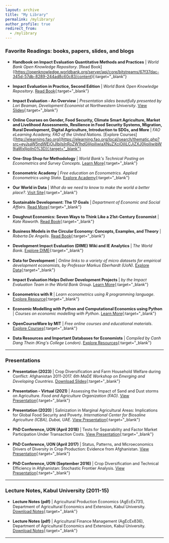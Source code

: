 ```yaml
---
layout: archive
title: "My Library"
permalink: /mylibrary/
author_profile: true
redirect_from:
  - /mylibrary
---
```


### <span style="margin-top: -10px;">Favorite Readings: books, papers, slides, and blogs</span>

- <span style="font-size: 0.9em; line-height: 1.2;">**Handbook on Impact Evaluation Quantitative Methods and Practices** | *World Bank Open Knowledge Repository*. [Read Book]((https://openknowledge.worldbank.org/server/api/core/bitstreams/67f37dac-345d-57db-8289-244ad8c60c83/content){:target="_blank"}</span>

- <span style="font-size: 0.9em; line-height: 1.2;">**Impact Evaluation in Practice, Second Edition** | *World Bank Open Knowledge Repository*. [Read Book](https://openknowledge.worldbank.org/server/api/core/bitstreams/4659ef23-61ff-5df7-9b4e-89fda12b074d/content){:target="_blank"}</span>

- <span style="font-size: 0.9em; line-height: 1.2;">**Impact Evaluation - An Overview** | *Presentation slides beautifully presented by Lori Beaman, Development Economist at Northwestern University*. [View Slides](https://www.slideserve.com/nay/impact-evaluation-powerpoint-ppt-presentation){:target="_blank"}</span>

- <span style="font-size: 0.9em; line-height: 1.2;">**Online Courses on Gender, Food Security, Climate Smart Agriculture, Market and Livelihood Assessments, Resilience in Food Security Systems, Migration, Rural Development, Digital Agriculture, Introduction to SDGs, and More** | *FAO eLearning Academy, FAO of the United Nations*. [Explore Courses]([http://elearning.fao.org](https://elearning.fao.org/local/search/thematic.php?src=eyJsaW5ndWEiOiJlbiIsInRoZW1hdGljIjoiIiwiaXNuZXciOiIiLCJjZXJ0IjoiIiwibW9iaWxlIjoiIn0%3D){:target="_blank"}</span>

- <span style="font-size: 0.9em; line-height: 1.2;">**One-Stop Shop for Methodology** | *World Bank's Technical Posting on Econometrics and Survey Concepts*. [Learn More](https://blogs.worldbank.org/en/impactevaluations/curated-list-our-postings-technical-topics-your-one-stop-shop-methodology-0?CID=WBW_AL_BlogNotification_EN_EXT){:target="_blank"}</span>

- <span style="font-size: 0.9em; line-height: 1.2;">**Econometric Academy** | *Free education on Econometrics. Applied Econometrics using Stata*. [Explore Academy](https://sites.google.com/site/econometricsacademy/home){:target="_blank"}</span>

- <span style="font-size: 0.9em; line-height: 1.2;">**Our World in Data** | *What do we need to know to make the world a better place?*. [Visit Site](https://ourworldindata.org){:target="_blank"}</span>

- <span style="font-size: 0.9em; line-height: 1.2;">**Sustainable Development: The 17 Goals** | *Department of Economic and Social Affairs*. [Read More](https://sdgs.un.org/goals){:target="_blank"}</span>

- <span style="font-size: 0.9em; line-height: 1.2;">**Doughnut Economics: Seven Ways to Think Like a 21st-Century Economist** | *Kate Raworth*. [Read Book](https://www.oxfam.org){:target="_blank"}</span>

- <span style="font-size: 0.9em; line-height: 1.2;">**Business Models in the Circular Economy: Concepts, Examples, and Theory** | *Roberta De Angelis*. [Read Book](https://www.springer.com){:target="_blank"}</span>

- <span style="font-size: 0.9em; line-height: 1.2;">**Development Impact Evaluation (DIME) Wiki and IE Analytics** | *The World Bank*. [Explore DIME](https://www.worldbank.org){:target="_blank"}</span>

- <span style="font-size: 0.9em; line-height: 1.2;">**Data for Development** | *Online links to a variety of micro datasets for empirical development economists, by Professor Markus Eberhardt (UoN)*. [Explore Data](https://www.uon.edu){:target="_blank"}</span>

- <span style="font-size: 0.9em; line-height: 1.2;">**Impact Evaluation Helps Deliver Development Projects** | *by the Impact Evaluation Team in the World Bank Group*. [Learn More](https://www.worldbank.org){:target="_blank"}</span>

- <span style="font-size: 0.9em; line-height: 1.2;">**Econometrics with R** | *Learn econometrics using R programming language*. [Explore Resource](https://www.r-project.org){:target="_blank"}</span>

- <span style="font-size: 0.9em; line-height: 1.2;">**Economic Modelling with Python and Computational Economics using Python** | *Courses on economic modelling with Python*. [Learn More](https://www.python.org){:target="_blank"}</span>

- <span style="font-size: 0.9em; line-height: 1.2;">**OpenCourseWare by MIT** | *Free online courses and educational materials*. [Explore Courses](https://ocw.mit.edu){:target="_blank"}</span>

- <span style="font-size: 0.9em; line-height: 1.2;">**Data Resources and Important Databases for Economists** | *Compiled by Canh Dang Thein (King's College London)*. [Explore Resources](https://www.kcl.ac.uk){:target="_blank"}</span>

---

### <span style="margin-top: -10px;">Presentations</span>

- <span style="font-size: 0.9em; line-height: 1.2;">**Presentation (2023)** | Crop Diversification and Farm Household Welfare during Conflict: Afghanistan 2011-2017. *6th MaDE Workshop on Emerging and Developing Countries*. [Download Slides](https://www.lboro.ac.uk){:target="_blank"}</span>

- <span style="font-size: 0.9em; line-height: 1.2;">**Presentation - Virtual (2021)** | Assessing the Impact of Sand and Dust storms on Agriculture. *Food and Agriculture Organization (FAO)*. [View Presentation](https://www.fao.org){:target="_blank"}</span>

- <span style="font-size: 0.9em; line-height: 1.2;">**Presentation (2020)** | Salinization in Marginal Agricultural Areas: Implications for Global Food Security and Poverty. *International Center for Biosaline Agriculture (ICBA), Dubai, UAE*. [View Presentation](https://www.biosaline.org){:target="_blank"}</span>

- <span style="font-size: 0.9em; line-height: 1.2;">**PhD Conference, UON (April 2018)** | Tests for Separability and Factor Market Participation Under Transaction Costs. [View Presentation](https://www.nottingham.ac.uk){:target="_blank"}</span>

- <span style="font-size: 0.9em; line-height: 1.2;">**PhD Conference, UON (April 2017)** | Status, Patterns, and Microeconomics Drivers of Diversity in Crop Production: Evidence from Afghanistan. [View Presentation](https://www.nottingham.ac.uk){:target="_blank"}</span>

- <span style="font-size: 0.9em; line-height: 1.2;">**PhD Conference, UON (September 2016)** | Crop Diversification and Technical Efficiency in Afghanistan: Stochastic Frontier Analysis. [View Presentation](https://www.nottingham.ac.uk){:target="_blank"}</span>

---

### <span style="margin-top: -10px;">Lecture Notes, Kabul University (2011-15)</span>

- <span style="font-size: 0.9em; line-height: 1.2;">**Lecture Notes (pdf)** | Agricultural Production Economics (AgEcEx731), Department of Agricultural Economics and Extension, Kabul University. [Download Notes](https://www.kabul.edu.af){:target="_blank"}</span>

- <span style="font-size: 0.9em; line-height: 1.2;">**Lecture Notes (pdf)** | Agricultural Finance Management (AgEcEx836), Department of Agricultural Economics and Extension, Kabul University. [Download Notes](https://www.kabul.edu.af){:target="_blank"}</span>

---
